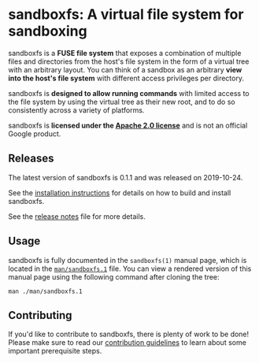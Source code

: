 # sandboxfs: A virtual file system for sandboxing

sandboxfs is a **FUSE file system** that exposes a combination of multiple
files and directories from the host's file system in the form of a virtual
tree with an arbitrary layout.  You can think of a sandbox as an arbitrary
**view into the host's file system** with different access privileges per
directory.

sandboxfs is **designed to allow running commands** with limited access to
the file system by using the virtual tree as their new root, and to do so
consistently across a variety of platforms.

sandboxfs is **licensed under the [Apache 2.0 license](LICENSE)** and is
not an official Google product.

## Releases

The latest version of sandboxfs is 0.1.1 and was released on 2019-10-24.

See the [installation instructions](INSTALL.md) for details on how to build
and install sandboxfs.

See the [release notes](NEWS.md) file for more details.

## Usage

sandboxfs is fully documented in the `sandboxfs(1)` manual page, which is
located in the [`man/sandboxfs.1`](man/sandboxfs.1) file.  You can view a
rendered version of this manual page using the following command after
cloning the tree:

    man ./man/sandboxfs.1

## Contributing

If you'd like to contribute to sandboxfs, there is plenty of work to be
done!  Please make sure to read our [contribution guidelines](CONTRIBUTING.md)
to learn about some important prerequisite steps.
